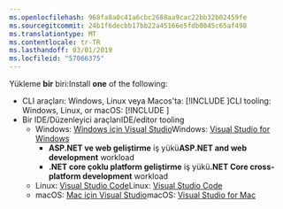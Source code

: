 ```yaml
---
ms.openlocfilehash: 968fa8a0c41a6cbc2688aa9cac22bb32b02459fe
ms.sourcegitcommit: 24b1f6decbb17bb22a45166e5fdb0845c65af498
ms.translationtype: MT
ms.contentlocale: tr-TR
ms.lasthandoff: 03/01/2019
ms.locfileid: "57066375"
---
```

<span data-ttu-id="3b19d-101">Yükleme **bir** biri:</span><span class="sxs-lookup"><span data-stu-id="3b19d-101">Install **one** of the following:</span></span>

* <span data-ttu-id="3b19d-102">CLI araçları: Windows, Linux veya Macos'ta: [!INCLUDE [](~/includes/net-core-sdk-download-link.md)]</span><span class="sxs-lookup"><span data-stu-id="3b19d-102">CLI tooling: Windows, Linux, or macOS: [!INCLUDE [](~/includes/net-core-sdk-download-link.md)]</span></span>
* <span data-ttu-id="3b19d-103">Bir IDE/Düzenleyici araçları</span><span class="sxs-lookup"><span data-stu-id="3b19d-103">IDE/editor tooling</span></span>
  * <span data-ttu-id="3b19d-104">Windows: [Windows için Visual Studio](https://www.microsoft.com/net/download/windows)</span><span class="sxs-lookup"><span data-stu-id="3b19d-104">Windows: [Visual Studio for Windows](https://www.microsoft.com/net/download/windows)</span></span>
    * <span data-ttu-id="3b19d-105">**ASP.NET ve web geliştirme** iş yükü</span><span class="sxs-lookup"><span data-stu-id="3b19d-105">**ASP.NET and web development** workload</span></span>
    * <span data-ttu-id="3b19d-106">**.NET core çoklu platform geliştirme** iş yükü</span><span class="sxs-lookup"><span data-stu-id="3b19d-106">**.NET Core cross-platform development** workload</span></span>
  * <span data-ttu-id="3b19d-107">Linux: [Visual Studio Code](https://www.microsoft.com/net/download/linux)</span><span class="sxs-lookup"><span data-stu-id="3b19d-107">Linux: [Visual Studio Code](https://www.microsoft.com/net/download/linux)</span></span>
  * <span data-ttu-id="3b19d-108">macOS: [Mac için Visual Studio](https://www.microsoft.com/net/download/macos)</span><span class="sxs-lookup"><span data-stu-id="3b19d-108">macOS: [Visual Studio for Mac](https://www.microsoft.com/net/download/macos)</span></span>
